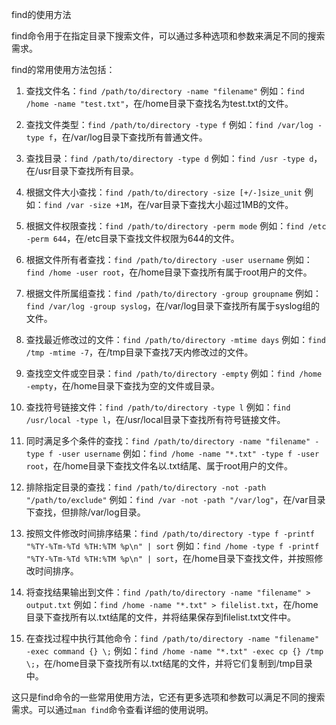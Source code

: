 find的使用方法
find命令用于在指定目录下搜索文件，可以通过多种选项和参数来满足不同的搜索需求。

find的常用使用方法包括：
1. 查找文件名：`find /path/to/directory -name "filename"`
   例如：`find /home -name "test.txt"`，在/home目录下查找名为test.txt的文件。

2. 查找文件类型：`find /path/to/directory -type f`
   例如：`find /var/log -type f`，在/var/log目录下查找所有普通文件。

3. 查找目录：`find /path/to/directory -type d`
   例如：`find /usr -type d`，在/usr目录下查找所有目录。

4. 根据文件大小查找：`find /path/to/directory -size [+/-]size_unit`
   例如：`find /var -size +1M`，在/var目录下查找大小超过1MB的文件。

5. 根据文件权限查找：`find /path/to/directory -perm mode`
   例如：`find /etc -perm 644`，在/etc目录下查找文件权限为644的文件。

6. 根据文件所有者查找：`find /path/to/directory -user username`
   例如：`find /home -user root`，在/home目录下查找所有属于root用户的文件。

7. 根据文件所属组查找：`find /path/to/directory -group groupname`
   例如：`find /var/log -group syslog`，在/var/log目录下查找所有属于syslog组的文件。

8. 查找最近修改过的文件：`find /path/to/directory -mtime days`
   例如：`find /tmp -mtime -7`，在/tmp目录下查找7天内修改过的文件。

9. 查找空文件或空目录：`find /path/to/directory -empty`
   例如：`find /home -empty`，在/home目录下查找为空的文件或目录。

10. 查找符号链接文件：`find /path/to/directory -type l`
    例如：`find /usr/local -type l`，在/usr/local目录下查找所有符号链接文件。

11. 同时满足多个条件的查找：`find /path/to/directory -name "filename" -type f -user username`
    例如：`find /home -name "*.txt" -type f -user root`，在/home目录下查找文件名以.txt结尾、属于root用户的文件。

12. 排除指定目录的查找：`find /path/to/directory -not -path "/path/to/exclude"`
    例如：`find /var -not -path "/var/log"`，在/var目录下查找，但排除/var/log目录。

13. 按照文件修改时间排序结果：`find /path/to/directory -type f -printf "%TY-%Tm-%Td %TH:%TM %p\n" | sort`
    例如：`find /home -type f -printf "%TY-%Tm-%Td %TH:%TM %p\n" | sort`，在/home目录下查找文件，并按照修改时间排序。

14. 将查找结果输出到文件：`find /path/to/directory -name "filename" > output.txt`
    例如：`find /home -name "*.txt" > filelist.txt`，在/home目录下查找所有以.txt结尾的文件，并将结果保存到filelist.txt文件中。

15. 在查找过程中执行其他命令：`find /path/to/directory -name "filename" -exec command {} \;`
    例如：`find /home -name "*.txt" -exec cp {} /tmp \;`，在/home目录下查找所有以.txt结尾的文件，并将它们复制到/tmp目录中。

这只是find命令的一些常用使用方法，它还有更多选项和参数可以满足不同的搜索需求。可以通过`man find`命令查看详细的使用说明。